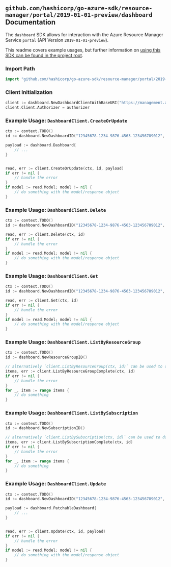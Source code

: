 
## `github.com/hashicorp/go-azure-sdk/resource-manager/portal/2019-01-01-preview/dashboard` Documentation

The `dashboard` SDK allows for interaction with the Azure Resource Manager Service `portal` (API Version `2019-01-01-preview`).

This readme covers example usages, but further information on [using this SDK can be found in the project root](https://github.com/hashicorp/go-azure-sdk/tree/main/docs).

### Import Path

```go
import "github.com/hashicorp/go-azure-sdk/resource-manager/portal/2019-01-01-preview/dashboard"
```


### Client Initialization

```go
client := dashboard.NewDashboardClientWithBaseURI("https://management.azure.com")
client.Client.Authorizer = authorizer
```


### Example Usage: `DashboardClient.CreateOrUpdate`

```go
ctx := context.TODO()
id := dashboard.NewDashboardID("12345678-1234-9876-4563-123456789012", "example-resource-group", "dashboardValue")

payload := dashboard.Dashboard{
	// ...
}


read, err := client.CreateOrUpdate(ctx, id, payload)
if err != nil {
	// handle the error
}
if model := read.Model; model != nil {
	// do something with the model/response object
}
```


### Example Usage: `DashboardClient.Delete`

```go
ctx := context.TODO()
id := dashboard.NewDashboardID("12345678-1234-9876-4563-123456789012", "example-resource-group", "dashboardValue")

read, err := client.Delete(ctx, id)
if err != nil {
	// handle the error
}
if model := read.Model; model != nil {
	// do something with the model/response object
}
```


### Example Usage: `DashboardClient.Get`

```go
ctx := context.TODO()
id := dashboard.NewDashboardID("12345678-1234-9876-4563-123456789012", "example-resource-group", "dashboardValue")

read, err := client.Get(ctx, id)
if err != nil {
	// handle the error
}
if model := read.Model; model != nil {
	// do something with the model/response object
}
```


### Example Usage: `DashboardClient.ListByResourceGroup`

```go
ctx := context.TODO()
id := dashboard.NewResourceGroupID()

// alternatively `client.ListByResourceGroup(ctx, id)` can be used to do batched pagination
items, err := client.ListByResourceGroupComplete(ctx, id)
if err != nil {
	// handle the error
}
for _, item := range items {
	// do something
}
```


### Example Usage: `DashboardClient.ListBySubscription`

```go
ctx := context.TODO()
id := dashboard.NewSubscriptionID()

// alternatively `client.ListBySubscription(ctx, id)` can be used to do batched pagination
items, err := client.ListBySubscriptionComplete(ctx, id)
if err != nil {
	// handle the error
}
for _, item := range items {
	// do something
}
```


### Example Usage: `DashboardClient.Update`

```go
ctx := context.TODO()
id := dashboard.NewDashboardID("12345678-1234-9876-4563-123456789012", "example-resource-group", "dashboardValue")

payload := dashboard.PatchableDashboard{
	// ...
}


read, err := client.Update(ctx, id, payload)
if err != nil {
	// handle the error
}
if model := read.Model; model != nil {
	// do something with the model/response object
}
```
